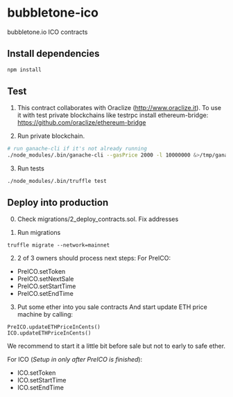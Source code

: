 # bubbletone-ico

bubbletone.io ICO contracts

## Install dependencies

```bash
npm install
```

## Test
1. This contract collaborates with Oraclize (http://www.oraclize.it).
To use it with test private blockchains like testrpc install ethereum-bridge: https://github.com/oraclize/ethereum-bridge

2. Run private blockchain.
```bash
# run ganache-cli if it's not already running
./node_modules/.bin/ganache-cli --gasPrice 2000 -l 10000000 &>/tmp/ganache.log &
```

3. Run tests
```
./node_modules/.bin/truffle test
```

## Deploy into production

0. Check migrations/2_deploy_contracts.sol. Fix addresses

1. Run migrations
```
truffle migrate --network=mainnet
```

2. 2 of 3 owners should process next steps:
For PreICO:
- PreICO.setToken
- PreICO.setNextSale
- PreICO.setStartTime
- PreICO.setEndTime

3. Put some ether into you sale contracts And start update ETH price machine by calling:
```
PreICO.updateETHPriceInCents()
ICO.updateETHPriceInCents()
```
We recommend to start it a little bit before sale but not to early to safe ether.

For ICO (*Setup in only after PreICO is finished*):
- ICO.setToken
- ICO.setStartTime
- ICO.setEndTime

